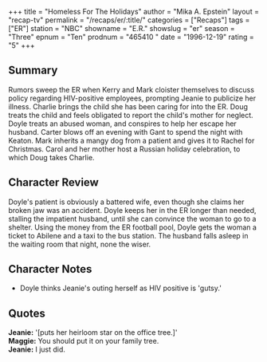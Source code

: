 +++
title = "Homeless For The Holidays"
author = "Mika A. Epstein"
layout = "recap-tv"
permalink = "/recaps/er/:title/"
categories = ["Recaps"]
tags = ["ER"]
station = "NBC"
showname = "E.R."
showslug = "er"
season = "Three"
epnum = "Ten"
prodnum = "465410  "
date = "1996-12-19"
rating = "5"
+++

## Summary  
  
Rumors sweep the ER when Kerry and Mark cloister themselves to discuss policy regarding HIV-positive employees, prompting Jeanie to publicize her illness. Charlie brings the child she has been caring for into the ER. Doug treats the child and feels obligated to report the child's mother for neglect. Doyle treats an abused woman, and conspires to help her escape her husband. Carter blows off an evening with Gant to spend the night with Keaton. Mark inherits a mangy dog from a patient and gives it to Rachel for Christmas. Carol and her mother host a Russian holiday celebration, to which Doug takes Charlie.

## Character Review  
  
Doyle's patient is obviously a battered wife, even though she claims her broken jaw was an accident. Doyle keeps her in the ER longer than needed, stalling the impatient husband, until she can convince the woman to go to a shelter. Using the money from the ER football pool, Doyle gets the woman a ticket to Abilene and a taxi to the bus station. The husband falls asleep in the waiting room that night, none the wiser.

## Character Notes  
  
* Doyle thinks Jeanie's outing herself as HIV positive is 'gutsy.'

## Quotes  
  
**Jeanie:** '[puts her heirloom star on the office tree.]'  
**Maggie:** You should put it on your family tree.  
**Jeanie:** I just did.
